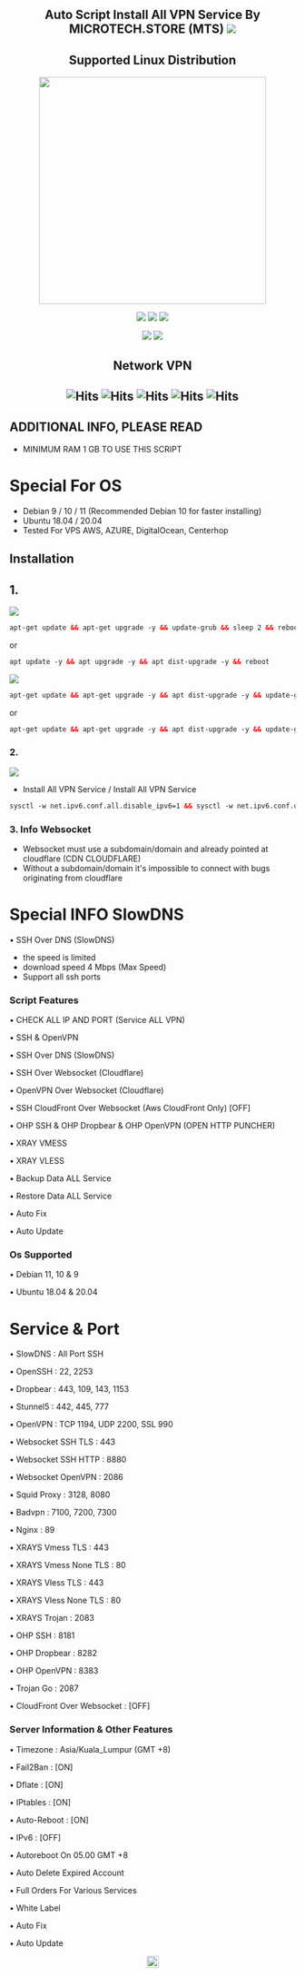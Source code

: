 <p align="center">


<h2 align="center">
Auto Script Install All VPN Service
By MICROTECH.STORE (MTS) 
<img src="https://img.shields.io/badge/PreRelease-v4.0-purple.svg"></h2>

</p> 
<h2 align="center"> Supported Linux Distribution</h2>
<p align="center"><img src="https://d33wubrfki0l68.cloudfront.net/5911c43be3b1da526ed609e9c55783d9d0f6b066/9858b/assets/img/debian-ubuntu-hover.png"width="400"></p> 
<p align="center">
<img src="https://img.shields.io/static/v1?style=for-the-badge&logo=debian&label=Debian%209&message=Stretch&color=purple"> 
<img src="https://img.shields.io/static/v1?style=for-the-badge&logo=debian&label=Debian%2010&message=Buster&color=purple">  
<img src="https://img.shields.io/static/v1?style=for-the-badge&logo=debian&label=Debian%2011&message=Bullseye&color=purple"> 
<p align="center">
<img src="https://img.shields.io/static/v1?style=for-the-badge&logo=ubuntu&label=Ubuntu%2018&message=Lts&color=red"> 
<img src="https://img.shields.io/static/v1?style=for-the-badge&logo=ubuntu&label=Ubuntu%2020&message=Lts&color=red">
</p>

<h2 align="center">Network VPN</h2>

<h2 align="center">

![Hits](https://img.shields.io/badge/SSH-SlowDNS-8020f3?style=for-the-badge&logo=Cloudflare&logoColor=white&edge_flat=false)
![Hits](https://img.shields.io/badge/SSH-Websocket-8020f3?style=for-the-badge&logo=Cloudflare&logoColor=white&edge_flat=false)
![Hits](https://img.shields.io/badge/XRAY-Vmess-f34b20?style=for-the-badge&logo=Cloudflare&logoColor=white&edge_flat=false)
![Hits](https://img.shields.io/badge/XRAY-VLess-f34b20?style=for-the-badge&logo=Cloudflare&logoColor=white&edge_flat=false)
![Hits](https://img.shields.io/badge/XRAY-Trojan-f34b20?style=for-the-badge&logo=Cloudflare&logoColor=white&edge_flat=false)
</h2>


## ADDITIONAL INFO, PLEASE READ
* MINIMUM RAM 1 GB TO USE THIS SCRIPT

# Special For OS
*  Debian 9 / 10 / 11 (Recommended Debian 10 for faster installing)
*  Ubuntu 18.04 / 20.04
* Tested For VPS AWS, AZURE, DigitalOcean, Centerhop

## Installation 
## 1.
<img src="https://img.shields.io/badge/Update%20_&_%20Upgrade Debian 9,10,11-purple">

 ```html
apt-get update && apt-get upgrade -y && update-grub && sleep 2 && reboot 
  ```
  or

```html
apt update -y && apt upgrade -y && apt dist-upgrade -y && reboot

```
  
  <img src="https://img.shields.io/badge/Update%20_&_%20Upgrade Ubuntu 18 & 20 LTS-purple">

  ```html
  apt-get update && apt-get upgrade -y && apt dist-upgrade -y && update-grub && sleep 2 && reboot

  ```

   or
   ```html
  apt-get update && apt-get upgrade -y && apt dist-upgrade -y && update-grub && reboot

  ```
  
### 2.

  <img src="https://img.shields.io/badge/Install_All_Service_VPN%20-purple">

* Install All VPN Service / Install All VPN Service
   
```html
sysctl -w net.ipv6.conf.all.disable_ipv6=1 && sysctl -w net.ipv6.conf.default.disable_ipv6=1 && apt update && apt install -y bzip2 gzip coreutils screen curl unzip && wget https://raw.githubusercontent.com/Microtech001/rex/main/setup.sh && chmod +x setup.sh && sed -i -e 's/\r$//' setup.sh && screen -S setup ./setup.sh
```

### 3. Info Websocket
* Websocket must use a subdomain/domain and already pointed at cloudflare (CDN CLOUDFLARE)
* Without a subdomain/domain it's impossible to connect with bugs originating from cloudflare

# Special INFO SlowDNS
• SSH Over DNS (SlowDNS)
* the speed is limited
* download speed 4 Mbps (Max Speed)
* Support all ssh ports

### Script Features

• CHECK ALL IP AND PORT (Service ALL VPN)

• SSH & OpenVPN

• SSH Over DNS (SlowDNS)

• SSH Over Websocket (Cloudflare)

• OpenVPN Over Websocket (Cloudflare)


• SSH CloudFront Over Websocket (Aws CloudFront Only) [OFF]

• OHP SSH & OHP Dropbear & OHP OpenVPN (OPEN HTTP PUNCHER)

• XRAY VMESS 

• XRAY VLESS

• Backup Data ALL Service

• Restore Data ALL Service

• Auto Fix

• Auto Update

### Os Supported

• Debian 11, 10 & 9

• Ubuntu 18.04 & 20.04

# Service & Port

• SlowDNS                   : All Port SSH

• OpenSSH                   : 22, 2253

• Dropbear                  : 443, 109, 143, 1153

• Stunnel5                  : 442, 445, 777

• OpenVPN                   : TCP 1194, UDP 2200, SSL 990

• Websocket SSH TLS         : 443

• Websocket SSH HTTP        : 8880

• Websocket OpenVPN         : 2086

• Squid Proxy               : 3128, 8080

• Badvpn                    : 7100, 7200, 7300

• Nginx                     : 89

• XRAYS Vmess TLS           : 443

• XRAYS Vmess None TLS      : 80

• XRAYS Vless TLS           : 443

• XRAYS Vless None TLS      : 80

• XRAYS Trojan              : 2083

• OHP SSH                   : 8181

• OHP Dropbear              : 8282

• OHP OpenVPN               : 8383

• Trojan Go                 : 2087

• CloudFront Over Websocket : [OFF]


 ### Server Information & Other Features

• Timezone                : Asia/Kuala_Lumpur (GMT +8)

• Fail2Ban                : [ON]

• Dflate                  : [ON]

• IPtables                : [ON]

• Auto-Reboot             : [ON]

• IPv6                    : [OFF]

• Autoreboot On 05.00 GMT +8

• Auto Delete Expired Account

• Full Orders For Various Services

• White Label

• Auto Fix

• Auto Update

<p align="center">
<img height=21 src="https://komarev.com/ghpvc/?username=MicrotechStore">
</p>
<div height='45' align="center">

<h2 align="center">
